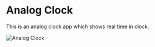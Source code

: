 # Analog Clock

This is an analog clock app which shows real time in clock.

![Analog Clock](https://user-images.githubusercontent.com/18341427/97690279-c79f1000-1ac2-11eb-86b3-177da440a702.gif)

